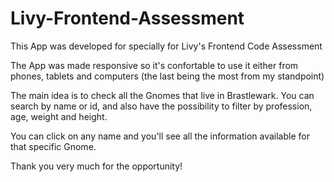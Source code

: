 # Livy-Frontend-Assessment
 This App was developed for specially for Livy's Frontend Code             Assessment

The App was made responsive so it's confortable to use it either from phones, tablets and computers (the last being the most from my standpoint)

The main idea is to check all the Gnomes that live in Brastlewark.
You can search by name or id, and also have the possibility to filter by profession, age, weight and height.

You can click on any name and you'll see all the information available for that specific Gnome.

Thank you very much for the opportunity!

